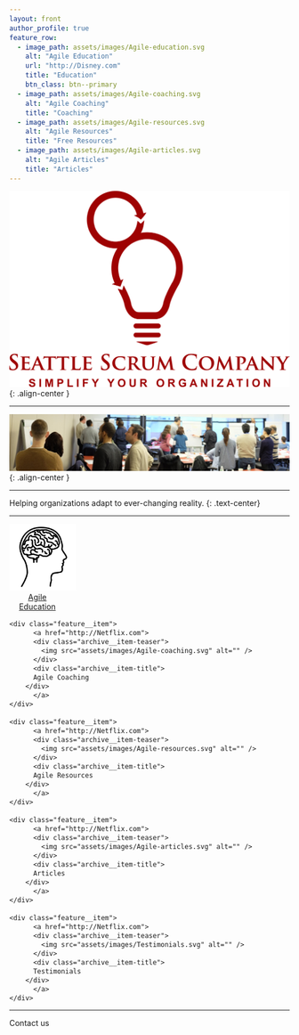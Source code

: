 ```yaml
---
layout: front
author_profile: true
feature_row:
  - image_path: assets/images/Agile-education.svg
    alt: "Agile Education"
    url: "http://Disney.com"
    title: "Education"
    btn_class: btn--primary
  - image_path: assets/images/Agile-coaching.svg
    alt: "Agile Coaching"
    title: "Coaching"
  - image_path: assets/images/Agile-resources.svg
    alt: "Agile Resources"
    title: "Free Resources"
  - image_path: assets/images/Agile-articles.svg
    alt: "Agile Articles"
    title: "Articles"
---
```


![Seattle Scrum Company](/assets/images/Seattle-Scrum-Company-1024.png){: .align-center }

----

![CSM class](/assets/images/NYC-CSM-class.jpg){: .align-center }

----
Helping organizations adapt to ever-changing reality.
{: .text-center}

----

<style>


.archive__item-teaser img {
    max-width: 40%;
}

.archive__item-teaser {
   text-align: center;
}

.archive__item-title {
  text-align: center;
}

@media screen and (min-width: 600px) {
  .archive__item-teaser img {
      max-width: 120px;
  }

  .feature__item {
    width: 20%;
  }
}

</style>


<div class="feature__wrapper">

<div class="feature__item">
		  <a href="http://Netflix.com">
      <div class="archive__item-teaser">
          <img src="assets/images/Agile-education.svg" alt=""/> 
      </div>
      <div class="archive__item-title">
		  Agile Education
      </div>
		  </a>
</div>

  
    <div class="feature__item">
		  <a href="http://Netflix.com">
          <div class="archive__item-teaser">
            <img src="assets/images/Agile-coaching.svg" alt="" />
          </div>
          <div class="archive__item-title">
		  Agile Coaching
        </div>
		  </a>
    </div>
  
    <div class="feature__item">
		  <a href="http://Netflix.com">
          <div class="archive__item-teaser">
            <img src="assets/images/Agile-resources.svg" alt="" />
          </div>
          <div class="archive__item-title">
		  Agile Resources
        </div>
		  </a>
    </div>
  
    <div class="feature__item">
		  <a href="http://Netflix.com">
          <div class="archive__item-teaser">
            <img src="assets/images/Agile-articles.svg" alt="" />
          </div>
          <div class="archive__item-title">
		  Articles
        </div>
		  </a>
    </div>
  
    <div class="feature__item">
		  <a href="http://Netflix.com">
          <div class="archive__item-teaser">
            <img src="assets/images/Testimonials.svg" alt="" />
          </div>
          <div class="archive__item-title">
		  Testimonials
        </div>
		  </a>
    </div>


</div>

----
Contact us


